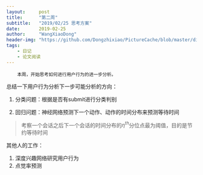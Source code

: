 ```yaml
---
layout:     post
title:      "第二周"
subtitle:   "2019/02/25 思考方案"
date:       2019-02-25
author:     "WangXiaoDong"
header-img: "https://github.com/Dongzhixiao/PictureCache/blob/master/diaryPic/20190225.jpg?raw=true"
tags:
    - 日记
    - 论文阅读
---
```



```
    本周，开始思考如何进行用户行为的进一步分析。
```

总结一下用户行为分析下一步可能分析的方向：

1. 分类问题：根据是否有submit进行分类判别

2. 回归问题：神经网络预测下一个动作、动作的时间分布来预测等待时间
>考察一个会话之后下一个会话的时间分布的$\eta^{th}$分位点最为阈值，目的是节约等待时间

其他人的工作：

1. 深度兴趣网络研究用户行为
2. 点觉率预测

